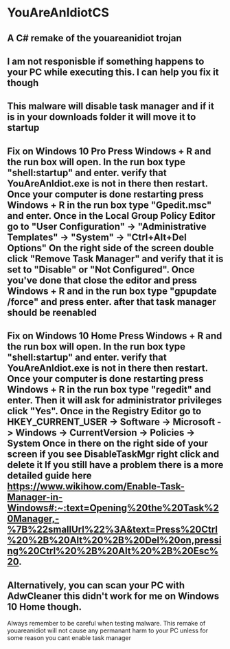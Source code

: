 # YouAreAnIdiotCS
A C# remake of the youareanidiot trojan
---------------------------------------------------------------------------------------------------------------------------------------------------------------------
I am not responisble if something happens to your PC while executing this.
I can help you fix it though
---------------------------------------------------------------------------------------------------------------------------------------------------------------------
This malware will disable task manager and if it is in your downloads folder it will move it to startup
---------------------------------------------------------------------------------------------------------------------------------------------------------------------
Fix on Windows 10 Pro
Press Windows + R and the run box will open. In the run box type "shell:startup" and enter. verify that YouAreAnIdiot.exe is not in there then restart.
Once your computer is done restarting press Windows + R in the run box type "Gpedit.msc" and enter. 
Once in the Local Group Policy Editor go to "User Configuration" -> "Administrative Templates" -> "System" -> "Ctrl+Alt+Del Options"
On the right side of the screen double click "Remove Task Manager" and verify that it is set to "Disable" or "Not Configured".
Once you've done that close the editor and press Windows + R and in the run box type "gpupdate /force" and press enter. after that task manager should be reenabled
---------------------------------------------------------------------------------------------------------------------------------------------------------------------
Fix on Windows 10 Home
Press Windows + R and the run box will open. In the run box type "shell:startup" and enter. verify that YouAreAnIdiot.exe is not in there then restart.
Once your computer is done restarting press Windows + R in the run box type "regedit" and enter. Then it will ask for administrator privileges click "Yes".
Once in the Registry Editor go to HKEY_CURRENT_USER -> Software -> Microsoft -> Windows -> CurrentVersion -> Policies -> System
Once in there on the right side of your screen if you see DisableTaskMgr right click and delete it
If you still have a problem there is a more detailed guide here https://www.wikihow.com/Enable-Task-Manager-in-Windows#:~:text=Opening%20the%20Task%20Manager,-%7B%22smallUrl%22%3A&text=Press%20Ctrl%20%2B%20Alt%20%2B%20Del%20on,pressing%20Ctrl%20%2B%20Alt%20%2B%20Esc%20.
---------------------------------------------------------------------------------------------------------------------------------------------------------------------
Alternatively, you can scan your PC with AdwCleaner this didn't work for me on Windows 10 Home though.
---------------------------------------------------------------------------------------------------------------------------------------------------------------------
Always remember to be careful when testing malware. This remake of youareanidiot will not cause any permanant harm to your PC unless for some reason you cant enable task manager
